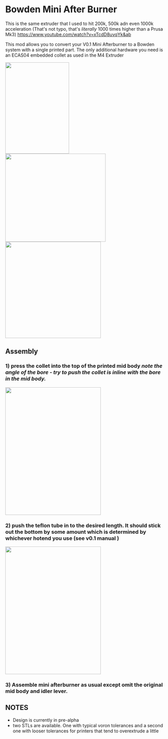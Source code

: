 # Bowden Mini After Burner

This is the same extruder that I used to hit 200k, 500k adn even 1000k acceleration (That's not typo, that's *literally* 1000 times higher than a Prusa Mk3)      https://www.youtube.com/watch?v=xTcdD8uvqYk&ab

This mod allows you to convert your V0.1 Mini Afterburner to a Bowden system with a single printed part. The only additional hardware you need is an ECAS04 embedded collet as used in the M4 Extruder


<img src="https://github.com/bogeyf14/Voron_Mods/blob/main/Bowden%20Mini%20Afterburner/Images/Assembled%20Toolhead.png"  width="200" height="286"><img src="https://github.com/bogeyf14/Voron_Mods/blob/main/Bowden%20Mini%20Afterburner/Images/Guts.png"  width="315" height="276"><img src="https://github.com/bogeyf14/Voron_Mods/blob/main/Bowden%20Mini%20Afterburner/Images/mid%20Body.png"  width="300" height="302">




## **Assembly**
### 1) press the collet into the top of the printed mid body *note the angle of the bore - try to push the collet is inline with the bore in the mid body.*
<img src="https://github.com/bogeyf14/Voron_Mods/blob/main/Bowden%20Mini%20Afterburner/Images/IMG_20220112_123712.jpg"  width="300" height="400">

### 2) push the teflon tube in to the desired length. It should stick out the bottom by some amount which is determined by whichever hotend you use (see v0.1 manual ) 
<img src="https://github.com/bogeyf14/Voron_Mods/blob/main/Bowden%20Mini%20Afterburner/Images/IMG_20220112_135506.jpg"  width="300" height="400">

### 3) Assemble mini afterburner as usual except omit the original mid body and idler lever.


## NOTES
* Design is currently in pre-alpha 
* two STLs are available. One with typical voron tolerances and a second one with looser tolerances for printers that tend to overextrude a little

